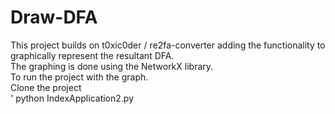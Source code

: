 # Draw-DFA
This project builds on t0xic0der / re2fa-converter adding the functionality to graphically represent the resultant DFA. <br /> 
The graphing is done using the NetworkX library. <br />
To run the project with the graph. <br />
  Clone the project <br />
    ' python IndexApplication2.py
